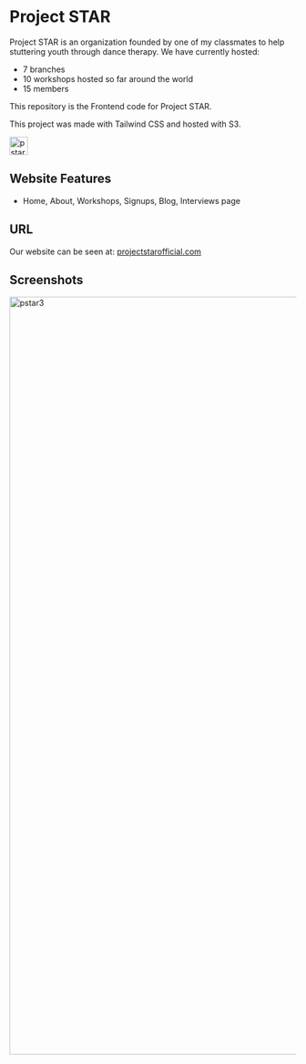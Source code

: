 # Project STAR
Project STAR is an organization founded by one of my classmates to help stuttering youth through dance therapy.
We have currently hosted:
* 7 branches
* 10 workshops hosted so far around the world
* 15 members

This repository is the Frontend code for Project STAR.

This project was made with Tailwind CSS and hosted with S3.


<a href="https://www.instagram.com/projectstar_official/">

<img width="32" alt="pstar3" src="https://github.com/Andrewzekid/Project_STAR_frontend/assets/79450923/769b93c2-da32-40fd-a7ed-a04ad915cc7b">

</a>

## Website Features
* Home, About, Workshops, Signups, Blog, Interviews page

## URL
Our website can be seen at:
<a href="projectstarofficial.com">projectstarofficial.com</a>

## Screenshots
<img width="1331" alt="pstar3" src="https://github.com/Andrewzekid/Project_STAR_frontend/assets/79450923/94485390-9994-4d3d-9257-50bfd4140fcb">
